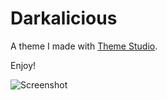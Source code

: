 # Darkalicious

A theme I made with [Theme Studio](https://themes.vscode.one/).

Enjoy!

![Screenshot](https://i.imgur.com/6srO3rX.png)